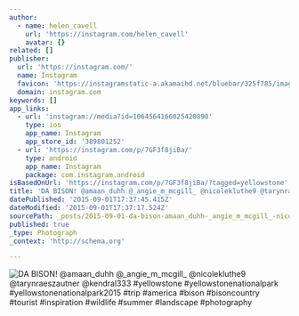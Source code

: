 ```yaml
---
author:
  - name: helen_cavell
    url: 'https://instagram.com/helen_cavell'
    avatar: {}
related: []
publisher:
  url: 'https://instagram.com/'
  name: Instagram
  favicon: 'https://instagramstatic-a.akamaihd.net/bluebar/325f785/images/ico/favicon.ico'
  domain: instagram.com
keywords: []
app_links:
  - url: 'instagram://media?id=1064564166025420890'
    type: ios
    app_name: Instagram
    app_store_id: '389801252'
  - url: 'https://instagram.com/p/7GF3f8jiBa/'
    type: android
    app_name: Instagram
    package: com.instagram.android
isBasedOnUrl: 'https://instagram.com/p/7GF3f8jiBa/?tagged=yellowstone'
title: 'DA BISON! @amaan_duhh @_angie_m_mcgill_ @nicolekluthe9 @tarynraeszautner @kendral333 #yellowstone #yellowstonenationalpark #yellowstonenationalpark2015 #trip #america #bison #bisoncountry #tourist #inspiration #wildlife #summer #landscape #photography'
datePublished: '2015-09-01T17:37:45.415Z'
dateModified: '2015-09-01T17:37:17.524Z'
sourcePath: _posts/2015-09-01-da-bison-amaan_duhh-_angie_m_mcgill_-nicolekluthe9-tary.md
published: true
_type: Photograph
_context: 'http://schema.org'

---
```

![DA BISON&excl; &commat;amaan&lowbar;duhh &commat;&lowbar;angie&lowbar;m&lowbar;mcgill&lowbar; &commat;nicolekluthe9 &commat;tarynraeszautner &commat;kendral333 &num;yellowstone &num;yellowstonenationalpark &num;yellowstonenationalpark2015 &num;trip &num;america &num;bison &num;bisoncountry &num;tourist &num;inspiration &num;wildlife &num;summer &num;landscape &num;photography](https://scontent.cdninstagram.com/hphotos-xfa1/t51.2885-15/e35/11375207_115160162171320_577431028_n.jpg)